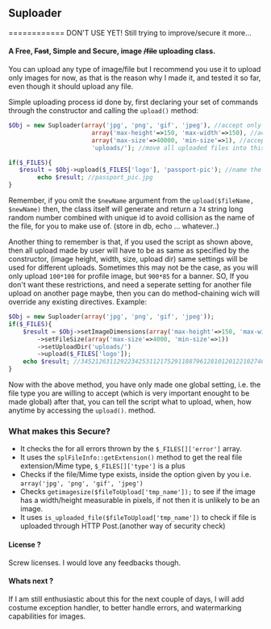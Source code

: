 ## Suploader
============
DON'T USE YET! Still trying to improve/secure it more... 
#### A Free, ~~Fast~~, Simple and Secure, image ~~/file~~ uploading class.

You can upload any type of image/file but I recommend you use it to upload only images for now, 
as that is the reason why I made it, and tested it so far, even though it should upload any file.

Simple uploading process id done by, first declaring your set of commands through the constructor and calling the 
`upload()` method: 
````php
$Obj = new Suploader(array('jpg', 'png', 'gif', 'jpeg'), //accept only these type of files
                       array('max-height'=>150, 'max-width'=>150), //accept only dimensions specified here
                       array('max-size'=>40000, 'min-size'=>1), //accept only in-between these file sizes
                       'uploads/'); //move all uploaded files into this directory. 

if($_FILES){
   $result = $Obj->upload($_FILES['logo'], 'passport-pic'); //name the file/image as 'passport-pic'
        echo $result; //passport_pic.jpg
}
````
Remember, if you omit the `$newName` argument from the `upload($fileName, $newName)` then, the class itself will 
generate and return a `74` string long random number combined with unique id to avoid collision as the name of the file, for you to make use of. (store in db, echo ... whatever..)

Another thing to remember is that, if you used the script as shown above, then all upload made by user will have to be
as same as specified by the constructor, (image height, width, size, upload dir) same settings will be used for different uploads. Sometimes this may not be the case, as you will only upload `100*100` for profile image, but `900*85` for a banner. SO,  If you don't want these restrictions, and need a seperate setting for another file upload on another page maybe, then you can do method-chaining wich will override any existing directives. Example:
````php
$Obj = new Suploader(array('jpg', 'png', 'gif', 'jpeg'));
if($_FILES){
    $result = $Obj->setImageDimensions(array('max-height'=>150, 'max-width'=>150))
        ->setFileSize(array('max-size'=>4000, 'min-size'=>1))
        ->setUploadDir('uploads/')
        ->upload($_FILES['logo']);
    echo $result; //345212631129223425311217529118879612810120122102746529cc1c8d909c1.40357962.jpg
}
````
Now with the above method, you have only made one global setting, i.e. the file type you are willing to accept (which is very important enought to be made global) after that, you can tell the script what to upload, when, how anytime by accessing the `upload()`. method.  



### What makes this Secure? 

* It checks the for all errors thrown by the `$_FILES[]['error']` array. 
* It uses the `splFileInfo::getExtension()` method to get the real file extension/Mime type, `$_FILES[]['type']` is a plus
* Checks if the file/Mime type exists, inside the option given by you i.e. `array('jpg', 'png', 'gif', 'jpeg')`
* Checks `getimagesize($fileToUpload['tmp_name']);` to see if the image has a width/height measurable in pixels, if not then it is unlikely to be an image. 
* It uses `is_uploaded_file($fileToUpload['tmp_name'])` to check if file is uploaded through HTTP Post.(another way of security check)


#### License ? 

Screw licenses. I would love any feedbacks though. 

#### Whats next ? 
If I am still enthusiastic about this for the next couple of days, I will add costume exception handler, to better handle errors, and watermarking capabilities for images. 

